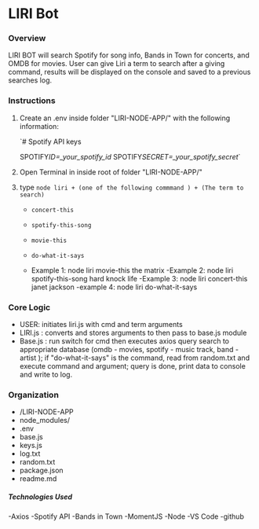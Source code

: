 # LIRI Bot

### Overview

LIRI BOT will search Spotify for song info, Bands in Town for concerts, and OMDB for movies.
User can give Liri a term to search after a giving command, results will be displayed on the console and saved to a previous searches log.

### Instructions

1. Create an .env inside folder "LIRI-NODE-APP/" with the following information:

   `# Spotify API keys

   SPOTIFY*ID=\_your_spotify_id*
   SPOTIFY*SECRET=\_your_spotify_secret*`

2. Open Terminal in inside root of folder "LIRI-NODE-APP/"
3. type `node liri + (one of the following commmand ) + (The term to search)`

   - `concert-this`

   - `spotify-this-song`

   - `movie-this`

   - `do-what-it-says`

   - Example 1: node liri movie-this the matrix
   -Example 2: node liri spotify-this-song hard knock life
   -Example 3: node liri concert-this janet jackson
   -example 4: node liri do-what-it-says

### Core Logic

- USER: initiates liri.js with cmd and term arguments
- LIRI.js : converts and stores arguments to then pass to base.js module  
- Base.js : run switch for cmd then executes axios query search to appropriate database (omdb - movies, spotify - music track, band - artist ); if "do-what-it-says" is the command, read from random.txt and execute command and argument; query is done, print data to console and write to log.

### Organization

- /LIRI-NODE-APP
- node_modules/
- .env
- base.js
- keys.js
- log.txt
- random.txt
- package.json
- readme.md

##### Technologies Used

-Axios
-Spotify API
-Bands in Town
-MomentJS
-Node
-VS Code
-github
